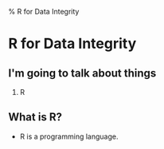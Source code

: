 % R for Data Integrity

R for Data Integrity
====================

I'm going to talk about things
------------------------------

1.  R



What is R?
----------

-   R is a programming language.



